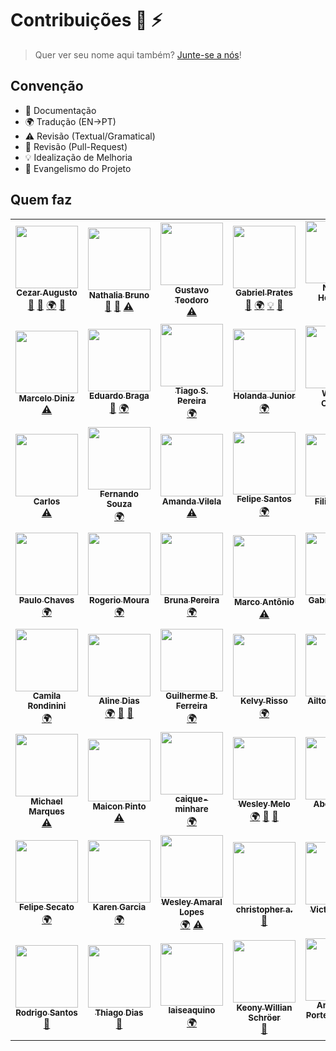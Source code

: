 # Contribuições :wolf: :zap:

> Quer ver seu nome aqui também? [Junte-se a nós](CONTRIBUTING.md)!

## Convenção

* :book: Documentação
* :earth_africa: Tradução (EN->PT)
* :warning: Revisão (Textual/Gramatical)
* :eyes: Revisão (Pull-Request)
* :bulb: Idealização de Melhoria
* :loudspeaker: Evangelismo do Projeto

## Quem faz

<!--
* Documentação (doc)
* Tradução (EN->PT) (translation)
* Revisão (Textual/Gramatical) (tests)
* Revisão (Pull-Request) (prReview)
* Idealização de Melhoria (example)
* Evangelismo do Projeto (talks)
-->

<!-- ALL-CONTRIBUTORS-LIST:START - Do not remove or modify this section -->
<!-- prettier-ignore-start -->
<!-- markdownlint-disable -->
<table>
  <tr>
    <td align="center"><a href="https://github.com/cezaraugusto"><img src="https://avatars1.githubusercontent.com/u/4672033?s=460&v=4" width="100px;" alt=""/><br /><sub><b>Cezar Augusto</b></sub></a><br /><a href="https://github.com/cezaraugusto/You-Dont-Know-JS/commits?author=" title="Documentation">📖</a> <a href="https://github.com/cezaraugusto/You-Dont-Know-JS/pulls?q=is%3Apr+reviewed-by%3A" title="Reviewed Pull Requests">👀</a> <a href="#translation" title="Translation">🌍</a> <a href="#talk" title="Talks">📢</a></td>
    <td align="center"><a href="https://github.com/nathaliabruno"><img src="https://avatars2.githubusercontent.com/u/11399286?s=460&v=4" width="100px;" alt=""/><br /><sub><b>Nathalia Bruno</b></sub></a><br /><a href="https://github.com/cezaraugusto/You-Dont-Know-JS/commits?author=" title="Documentation">📖</a> <a href="https://github.com/cezaraugusto/You-Dont-Know-JS/pulls?q=is%3Apr+reviewed-by%3A" title="Reviewed Pull Requests">👀</a> <a href="https://github.com/cezaraugusto/You-Dont-Know-JS/commits?author=" title="Tests">⚠️</a></td>
    <td align="center"><a href="https://github.com/gustavoteodoro"><img src="https://avatars3.githubusercontent.com/u/7719986?s=460&v=4" width="100px;" alt=""/><br /><sub><b>Gustavo Teodoro</b></sub></a><br /><a href="https://github.com/cezaraugusto/You-Dont-Know-JS/commits?author=" title="Tests">⚠️</a></td>
    <td align="center"><a href="https://github.com/gabsprates"><img src="https://avatars1.githubusercontent.com/u/12635603?s=460&v=4" width="100px;" alt=""/><br /><sub><b>Gabriel Prates</b></sub></a><br /><a href="https://github.com/cezaraugusto/You-Dont-Know-JS/pulls?q=is%3Apr+reviewed-by%3A" title="Reviewed Pull Requests">👀</a> <a href="#translation" title="Translation">🌍</a> <a href="#example" title="Examples">💡</a> <a href="#talk" title="Talks">📢</a></td>
    <td align="center"><a href="https://github.com/nersoh"><img src="https://avatars2.githubusercontent.com/u/1930729?s=460&v=4" width="100px;" alt=""/><br /><sub><b>Nelson Henrique</b></sub></a><br /><a href="#translation" title="Translation">🌍</a></td>
    <td align="center"><a href="https://github.com/raribeiro"><img src="https://avatars0.githubusercontent.com/u/2672060?s=460&v=4" width="100px;" alt=""/><br /><sub><b>Rodnei A. Ribeiro</b></sub></a><br /><a href="https://github.com/cezaraugusto/You-Dont-Know-JS/commits?author=" title="Tests">⚠️</a></td>
    <td align="center"><a href="https://github.com/nelsonpjunior"><img src="https://avatars3.githubusercontent.com/u/771149?s=460&v=4" width="100px;" alt=""/><br /><sub><b>Nelson P. Junior</b></sub></a><br /><a href="#translation" title="Translation">🌍</a></td>
  </tr>
  <tr>
    <td align="center"><a href="https://github.com/marcelod"><img src="https://avatars0.githubusercontent.com/u/441936?s=460&v=4" width="100px;" alt=""/><br /><sub><b>Marcelo Diniz</b></sub></a><br /><a href="https://github.com/cezaraugusto/You-Dont-Know-JS/commits?author=" title="Tests">⚠️</a></td>
    <td align="center"><a href="https://github.com/ebragaparah"><img src="https://avatars1.githubusercontent.com/u/265716?s=460&v=4" width="100px;" alt=""/><br /><sub><b>Eduardo Braga</b></sub></a><br /><a href="https://github.com/cezaraugusto/You-Dont-Know-JS/commits?author=" title="Documentation">📖</a> <a href="#translation" title="Translation">🌍</a></td>
    <td align="center"><a href="https://github.com/TiagoSilvaPereira"><img src="https://avatars2.githubusercontent.com/u/11933789?s=460&v=4" width="100px;" alt=""/><br /><sub><b>Tiago S. Pereira</b></sub></a><br /><a href="#translation" title="Translation">🌍</a></td>
    <td align="center"><a href="https://github.com/holandajunior"><img src="https://avatars0.githubusercontent.com/u/16870585?s=460&v=4" width="100px;" alt=""/><br /><sub><b>Holanda Junior</b></sub></a><br /><a href="#translation" title="Translation">🌍</a></td>
    <td align="center"><a href="https://github.com/woliveiras"><img src="https://avatars1.githubusercontent.com/u/4243601?s=460&v=4" width="100px;" alt=""/><br /><sub><b>William Oliveira</b></sub></a><br /><a href="#talk" title="Talks">📢</a></td>
    <td align="center"><a href="https://github.com/gmsecrieru"><img src="https://avatars1.githubusercontent.com/u/190883?s=460&v=4" width="100px;" alt=""/><br /><sub><b>George Secrieru</b></sub></a><br /><a href="#translation" title="Translation">🌍</a> <a href="https://github.com/cezaraugusto/You-Dont-Know-JS/commits?author=" title="Tests">⚠️</a> <a href="https://github.com/cezaraugusto/You-Dont-Know-JS/pulls?q=is%3Apr+reviewed-by%3A" title="Reviewed Pull Requests">👀</a> <a href="#example" title="Examples">💡</a></td>
    <td align="center"><a href="https://github.com/doomsterinc"><img src="https://avatars0.githubusercontent.com/u/5833310?s=460&v=4" width="100px;" alt=""/><br /><sub><b>Maicon Giovani</b></sub></a><br /><a href="https://github.com/cezaraugusto/You-Dont-Know-JS/commits?author=" title="Tests">⚠️</a></td>
  </tr>
  <tr>
    <td align="center"><a href="https://github.com/carloszan"><img src="https://avatars2.githubusercontent.com/u/6218906?s=460&v=4" width="100px;" alt=""/><br /><sub><b>Carlos</b></sub></a><br /><a href="https://github.com/cezaraugusto/You-Dont-Know-JS/commits?author=" title="Tests">⚠️</a></td>
    <td align="center"><a href="https://github.com/fernandosouza"><img src="https://avatars0.githubusercontent.com/u/502575?s=460&v=4" width="100px;" alt=""/><br /><sub><b>Fernando Souza</b></sub></a><br /><a href="#translation" title="Translation">🌍</a></td>
    <td align="center"><a href="https://github.com/amandavilela"><img src="https://avatars1.githubusercontent.com/u/9295389?s=460&v=4" width="100px;" alt=""/><br /><sub><b>Amanda Vilela</b></sub></a><br /><a href="https://github.com/cezaraugusto/You-Dont-Know-JS/commits?author=" title="Tests">⚠️</a></td>
    <td align="center"><a href="https://github.com/fesnt"><img src="" width="100px;" alt=""/><br /><sub><b>Felipe Santos</b></sub></a><br /><a href="#translation" title="Translation">🌍</a></td>
    <td align="center"><a href="https://github.com/ninrod"><img src="https://avatars2.githubusercontent.com/u/8352747?s=460&v=4" width="100px;" alt=""/><br /><sub><b>Filipe Silva</b></sub></a><br /><a href="https://github.com/cezaraugusto/You-Dont-Know-JS/commits?author=" title="Tests">⚠️</a></td>
    <td align="center"><a href="https://github.com/zavjs"><img src="https://avatars0.githubusercontent.com/u/19506813?s=460&v=4" width="100px;" alt=""/><br /><sub><b>zav</b></sub></a><br /><a href="#translation" title="Translation">🌍</a></td>
    <td align="center"><a href="https://github.com/dulcetti"><img src="https://avatars2.githubusercontent.com/u/29564?s=460&v=4" width="100px;" alt=""/><br /><sub><b>Bruno Dulcetti</b></sub></a><br /><a href="https://github.com/cezaraugusto/You-Dont-Know-JS/commits?author=" title="Tests">⚠️</a></td>
  </tr>
  <tr>
    <td align="center"><a href="https://github.com/oPauloChaves"><img src="https://avatars2.githubusercontent.com/u/5408308?s=460&v=4" width="100px;" alt=""/><br /><sub><b>Paulo Chaves</b></sub></a><br /><a href="#translation" title="Translation">🌍</a></td>
    <td align="center"><a href="https://github.com/Rogerfm"><img src="https://avatars1.githubusercontent.com/u/51328368?s=460&v=4" width="100px;" alt=""/><br /><sub><b>Rogerio Moura</b></sub></a><br /><a href="#translation" title="Translation">🌍</a></td>
    <td align="center"><a href="https://github.com/brunapereira"><img src="https://avatars2.githubusercontent.com/u/4603866?s=460&v=4" width="100px;" alt=""/><br /><sub><b>Bruna Pereira</b></sub></a><br /><a href="#translation" title="Translation">🌍</a></td>
    <td align="center"><a href="https://github.com/thismarcoantonio"><img src="https://avatars3.githubusercontent.com/u/25869417?s=460&v=4" width="100px;" alt=""/><br /><sub><b>Marco Antônio</b></sub></a><br /><a href="https://github.com/cezaraugusto/You-Dont-Know-JS/commits?author=" title="Tests">⚠️</a></td>
    <td align="center"><a href="https://github.com/gkal19"><img src="https://avatars1.githubusercontent.com/u/11067705?s=460&v=4" width="100px;" alt=""/><br /><sub><b>Gabriel Kalani</b></sub></a><br /><a href="#translation" title="Translation">🌍</a></td>
    <td align="center"><a href="https://github.com/felipe-augusto"><img src="https://avatars2.githubusercontent.com/u/9551950?s=460&v=4" width="100px;" alt=""/><br /><sub><b>Felipe Augusto</b></sub></a><br /><a href="#translation" title="Translation">🌍</a></td>
    <td align="center"><a href="https://github.com/viltonbonifacio"><img src="https://avatars3.githubusercontent.com/u/14949486?s=460&v=4" width="100px;" alt=""/><br /><sub><b>Vilton Bonifacio</b></sub></a><br /><a href="https://github.com/cezaraugusto/You-Dont-Know-JS/pulls?q=is%3Apr+reviewed-by%3A" title="Reviewed Pull Requests">👀</a></td>
  </tr>
  <tr>
    <td align="center"><a href="https://github.com/crondinini"><img src="https://avatars2.githubusercontent.com/u/21973269?s=460&v=4" width="100px;" alt=""/><br /><sub><b>Camila Rondinini</b></sub></a><br /><a href="#translation" title="Translation">🌍</a></td>
    <td align="center"><a href="https://github.com/alinedmelo"><img src="https://avatars3.githubusercontent.com/u/13500967?s=460&v=4" width="100px;" alt=""/><br /><sub><b>Aline Dias</b></sub></a><br /><a href="#translation" title="Translation">🌍</a> <a href="https://github.com/cezaraugusto/You-Dont-Know-JS/commits?author=" title="Documentation">📖</a> <a href="https://github.com/cezaraugusto/You-Dont-Know-JS/pulls?q=is%3Apr+reviewed-by%3A" title="Reviewed Pull Requests">👀</a></td>
    <td align="center"><a href="https://github.com/guilhermebferreira"><img src="https://avatars0.githubusercontent.com/u/5393392?s=460&v=4" width="100px;" alt=""/><br /><sub><b>Guilherme B. Ferreira</b></sub></a><br /><a href="#translation" title="Translation">🌍</a></td>
    <td align="center"><a href="https://github.com/kelvynrisso"><img src="https://avatars0.githubusercontent.com/u/4906231?s=460&v=4" width="100px;" alt=""/><br /><sub><b>Kelvy Risso</b></sub></a><br /><a href="#translation" title="Translation">🌍</a></td>
    <td align="center"><a href="https://github.com/ailton07"><img src="https://avatars2.githubusercontent.com/u/2119793?s=460&v=4" width="100px;" alt=""/><br /><sub><b>Ailton da Silva</b></sub></a><br /><a href="#translation" title="Translation">🌍</a></td>
    <td align="center"><a href="https://github.com/jessicapaz"><img src="https://avatars3.githubusercontent.com/u/20428941?s=460&v=4" width="100px;" alt=""/><br /><sub><b>Jéssica Paz</b></sub></a><br /><a href="https://github.com/cezaraugusto/You-Dont-Know-JS/commits?author=" title="Tests">⚠️</a></td>
    <td align="center"><a href="https://github.com/osmar-vil"><img src="https://avatars0.githubusercontent.com/u/16701826?s=460&v=4" width="100px;" alt=""/><br /><sub><b>Osmar</b></sub></a><br /><a href="#translation" title="Translation">🌍</a></td>
  </tr>
  <tr>
    <td align="center"><a href="https://github.com/michaelycus"><img src="https://avatars2.githubusercontent.com/u/3816654?s=460&v=4" width="100px;" alt=""/><br /><sub><b>Michael Marques</b></sub></a><br /><a href="https://github.com/cezaraugusto/You-Dont-Know-JS/commits?author=" title="Tests">⚠️</a></td>
    <td align="center"><a href="https://github.com/maiconpinto"><img src="https://avatars3.githubusercontent.com/u/1476940?s=460&v=4" width="100px;" alt=""/><br /><sub><b>Maicon Pinto</b></sub></a><br /><a href="https://github.com/cezaraugusto/You-Dont-Know-JS/commits?author=" title="Tests">⚠️</a></td>
    <td align="center"><a href="https://github.com/caique-minhare"><img src="https://avatars2.githubusercontent.com/u/38961490?s=460&v=4" width="100px;" alt=""/><br /><sub><b>caique-minhare</b></sub></a><br /><a href="#translation" title="Translation">🌍</a></td>
    <td align="center"><a href="https://github.com/wesmelo"><img src="https://avatars3.githubusercontent.com/u/36521654?s=460&v=4" width="100px;" alt=""/><br /><sub><b>Wesley Melo</b></sub></a><br /><a href="#translation" title="Translation">🌍</a> <a href="https://github.com/cezaraugusto/You-Dont-Know-JS/commits?author=" title="Documentation">📖</a> <a href="https://github.com/cezaraugusto/You-Dont-Know-JS/pulls?q=is%3Apr+reviewed-by%3A" title="Reviewed Pull Requests">👀</a></td>
    <td align="center"><a href="https://github.com/s0nicR3ducer"><img src="https://avatars3.githubusercontent.com/u/30609244?v=4" width="100px;" alt=""/><br /><sub><b>Abel Junior</b></sub></a><br /><a href="#translation-s0nicR3ducer" title="Translation">🌍</a></td>
    <td align="center"><a href="https://github.com/mauromattos00"><img src="https://avatars2.githubusercontent.com/u/13375865?v=4" width="100px;" alt=""/><br /><sub><b>Mauro Mattos</b></sub></a><br /><a href="#translation-mauromattos00" title="Translation">🌍</a></td>
    <td align="center"><a href="https://github.com/victorhsluiz"><img src="https://avatars1.githubusercontent.com/u/39959252?v=4" width="100px;" alt=""/><br /><sub><b>Victor Luiz</b></sub></a><br /><a href="#translation-victorhsluiz" title="Translation">🌍</a></td>
  </tr>
  <tr>
    <td align="center"><a href="https://www.linkedin.com/in/felipesecato/"><img src="https://avatars0.githubusercontent.com/u/5840942?v=4" width="100px;" alt=""/><br /><sub><b>Felipe Secato</b></sub></a><br /><a href="#translation-secato" title="Translation">🌍</a></td>
    <td align="center"><a href="https://www.linkedin.com/in/karenkgs/"><img src="https://avatars1.githubusercontent.com/u/7390167?v=4" width="100px;" alt=""/><br /><sub><b>Karen Garcia</b></sub></a><br /><a href="#translation-karenkgs" title="Translation">🌍</a></td>
    <td align="center"><a href="https://www.linkedin.com/in/wesdeveloper"><img src="https://avatars0.githubusercontent.com/u/13066330?v=4" width="100px;" alt=""/><br /><sub><b>Wesley Amaral Lopes</b></sub></a><br /><a href="#translation-wesdeveloper" title="Translation">🌍</a> <a href="https://github.com/cezaraugusto/You-Dont-Know-JS/commits?author=wesdeveloper" title="Tests">⚠️</a></td>
    <td align="center"><a href="https://github.com/garboso"><img src="https://avatars0.githubusercontent.com/u/50976118?v=4" width="100px;" alt=""/><br /><sub><b>christopher a.</b></sub></a><br /><a href="https://github.com/cezaraugusto/You-Dont-Know-JS/commits?author=garboso" title="Documentation">📖</a></td>
    <td align="center"><a href="https://github.com/victorpothin"><img src="https://avatars1.githubusercontent.com/u/24586471?v=4" width="100px;" alt=""/><br /><sub><b>Victor Pothin</b></sub></a><br /><a href="https://github.com/cezaraugusto/You-Dont-Know-JS/commits?author=victorpothin" title="Documentation">📖</a></td>
    <td align="center"><a href="https://github.com/gustavofabro"><img src="https://avatars1.githubusercontent.com/u/14109186?v=4" width="100px;" alt=""/><br /><sub><b>Gustavo Fabro</b></sub></a><br /><a href="https://github.com/cezaraugusto/You-Dont-Know-JS/commits?author=gustavofabro" title="Documentation">📖</a></td>
    <td align="center"><a href="https://github.com/Ilivanilton"><img src="https://avatars2.githubusercontent.com/u/684073?v=4" width="100px;" alt=""/><br /><sub><b>Ilivanilton</b></sub></a><br /><a href="https://github.com/cezaraugusto/You-Dont-Know-JS/commits?author=Ilivanilton" title="Documentation">📖</a></td>
  </tr>
  <tr>
    <td align="center"><a href="https://github.com/imsantosrodrigo"><img src="https://avatars3.githubusercontent.com/u/23555768?v=4" width="100px;" alt=""/><br /><sub><b>Rodrigo Santos</b></sub></a><br /><a href="https://github.com/cezaraugusto/You-Dont-Know-JS/commits?author=imsantosrodrigo" title="Documentation">📖</a></td>
    <td align="center"><a href="http://tthiago.com"><img src="https://avatars2.githubusercontent.com/u/5600287?v=4" width="100px;" alt=""/><br /><sub><b>Thiago Dias</b></sub></a><br /><a href="https://github.com/cezaraugusto/You-Dont-Know-JS/commits?author=tdias25" title="Documentation">📖</a></td>
    <td align="center"><a href="https://github.com/laiseaquino"><img src="https://avatars0.githubusercontent.com/u/6940966?v=4" width="100px;" alt=""/><br /><sub><b>laiseaquino</b></sub></a><br /><a href="#translation-laiseaquino" title="Translation">🌍</a></td>
    <td align="center"><a href="https://keony1.github.io/"><img src="https://avatars1.githubusercontent.com/u/30664147?v=4" width="100px;" alt=""/><br /><sub><b>Keony Willian Schröer</b></sub></a><br /><a href="https://github.com/cezaraugusto/You-Dont-Know-JS/commits?author=Keony1" title="Documentation">📖</a></td>
    <td align="center"><a href="https://anabastos.me"><img src="https://avatars1.githubusercontent.com/u/10088900?v=4" width="100px;" alt=""/><br /><sub><b>Ana Luiza Portello Bastos</b></sub></a><br /><a href="#translation-anabastos" title="Translation">🌍</a></td>
  </tr>
</table>

<!-- markdownlint-enable -->
<!-- prettier-ignore-end -->
<!-- ALL-CONTRIBUTORS-LIST:END -->
